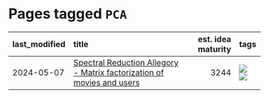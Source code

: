 # Pages tagged `PCA`

|last_modified|title|est. idea maturity|tags
|:---|:---|---:|:---|
|2024-05-07|[Spectral Reduction Allegory - Matrix factorization of movies and users](../pca_opus.md)|3244|[![](https://img.shields.io/badge/tag-PCA-dce8fa)](../tags/PCA.md) [![](https://img.shields.io/badge/tag-publication-b08442)](../tags/publication.md)|